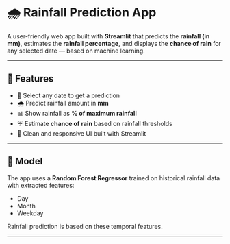 # 🌧️ Rainfall Prediction App

A user-friendly web app built with **Streamlit** that predicts the **rainfall (in mm)**, estimates the **rainfall percentage**, and displays the **chance of rain** for any selected date — based on machine learning.

---

## 🚀 Features

- 📅 Select any date to get a prediction
- 🌧️ Predict rainfall amount in **mm**
- 📊 Show rainfall as **% of maximum rainfall**
- ☔ Estimate **chance of rain** based on rainfall thresholds
- 🎨 Clean and responsive UI built with Streamlit

---



## 🧠 Model

The app uses a **Random Forest Regressor** trained on historical rainfall data with extracted features:
- Day
- Month
- Weekday

Rainfall prediction is based on these temporal features.

---



